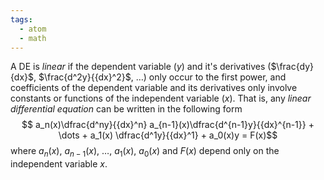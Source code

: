 ```yaml
---
tags:
  - atom
  - math
---
```

A DE is *linear* if the dependent variable ($y$) and it's derivatives ($\frac{dy}{dx}$, $\frac{d^2y}{{dx}^2}$, $\dots$) only occur to the first power, and coefficients of the dependent variable and its derivatives only involve constants or functions of the independent variable ($x$). That is, any *linear differential equation* can be written in the following form
$$ a_n(x)\dfrac{d^ny}{{dx}^n} a_{n-1}(x)\dfrac{d^{n-1}y}{{dx}^{n-1}} + \dots + a_1(x) \dfrac{d^1y}{{dx}^1} + a_0(x)y = F(x)$$
where $a_n(x)$, $a_{n-1}(x)$, $\dots$, $a_1(x)$, $a_0(x)$ and $F(x)$ depend only on the independent variable $x$.